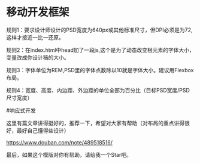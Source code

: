 ﻿# 移动开发框架

规则1：要求设计师设计的PSD宽度为640px或其他标准尺寸，但DPI必须是为72,这样才接近一比一还原。

规则2：在index.html中head加了一段js,这个是为了动态改变根元素的字体大小，变量改成你设计稿的大小。

规则3：字体单位为REM,PSD里的字体点数除以10就是字体大小。建议用Flexbox布局。

规则4：宽度、高度、内边距、外边距的单位全部为百分比（目标PSD宽度/PSD尺寸宽度）

#响应式开发

这里有篇文章讲得挺好的，推荐一下，希望对大家有帮助（对布局的重点讲得很好，最好自己懂得些设计）

https://www.douban.com/note/489518516/

最后，如果这个模版对你有帮助，请给我一个Star吧。

